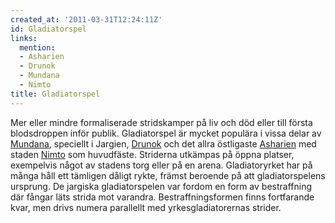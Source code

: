 ```yaml
---
created_at: '2011-03-31T12:24:11Z'
id: Gladiatorspel
links:
  mention:
  - Asharien
  - Drunok
  - Mundana
  - Nimto
title: Gladiatorspel
---
```


Mer eller mindre formaliserade stridskamper på liv och död eller till första blodsdroppen inför
publik. Gladiatorspel är mycket populära i vissa delar av [Mundana], speciellt i Jargien, [Drunok]
och det allra östligaste [Asharien] med staden [Nimto] som huvudfäste. Striderna utkämpas på öppna
platser, exempelvis något av stadens torg eller på en arena. Gladiatoryrket har på många håll ett
tämligen dåligt rykte, främst beroende på att gladiatorspelens ursprung. De jargiska gladiatorspelen
var fordom en form av bestraffning där fångar läts strida mot varandra. Bestraffningsformen finns
fortfarande kvar, men drivs numera parallellt med yrkesgladiatorernas strider.

  [Mundana]: Mundana
  [Drunok]: Drunok
  [Asharien]: Asharien
  [Nimto]: Nimto